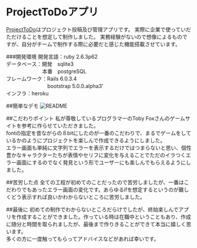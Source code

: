 # ProjectToDoアプリ
[ProjectToDo](https://afternoon-everglades-23821.herokuapp.com/)はプロジェクト投稿及び管理アプリです。
実際に企業で使っていだただけることを想定して制作しました。
実務経験がないので想像によるものですが、自分がチームで制作する際に必要だと感じた機能搭載させています。

###開発環境
開発言語：ruby 2.6.3p62  
データベース：開発　sqlite3  
　　　　　　　本番　postgreSQL  
フレームワーク：Rails 6.0.3.4  
　　　　　　　　bootstrap 5.0.0.alpha3'  
インフラ：heroku  

##簡単なデモ
![README](https://user-images.githubusercontent.com/70649051/103776635-1218ac00-5073-11eb-85d8-25283b2822bd.gif)


##こだわりポイント
私が尊敬しているプログラマーのToby Foxさんのゲームサイトを参考に作らせていただきました。  
fontの指定を昔ながらの８bitにしたのが一番のこだわりで、まるでゲームをしているかのようにプロジェクトを楽しんで作成できるようにしました。  
エラー画面も単純に文字列でエラーを表示するだけではつまらないと思い、個性豊かなキャラクターたちが表情やセリフに変化を与えることでただのイラつくエラー画面にするのでなく発見という形でユーザーにも楽しんでもらえるようにしました。

##苦労した点
全ての工程が初めてのことだったので苦労しましたが、一番はこだわりでもあったエラー画面の変化です。あらゆるifを想定するというのが難しくどう表示すれば良いかわからないところに苦労しました。

##最後に
初めての制作でわからないところだらけでしたが、終始楽しんでアプリを作成することができました。作っている時は在職中ということもあり、作成に随分と時間を取られましたが、最後まで作りきることができて本当に嬉しく思います。  
多くの方に一度触ってもらってアドバイスなどがあれば幸いです。
